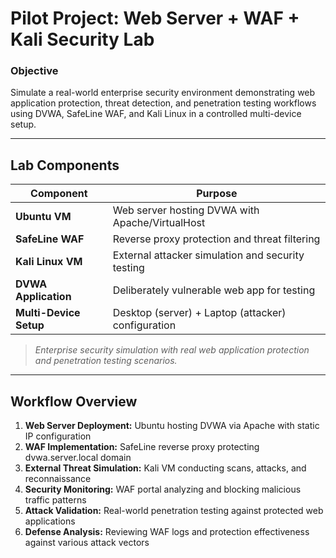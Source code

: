 # **Pilot Project: Web Server + WAF + Kali Security Lab**
### Objective  
Simulate a real-world enterprise security environment demonstrating web application protection, threat detection, and penetration testing workflows using DVWA, SafeLine WAF, and Kali Linux in a controlled multi-device setup.

---
## Lab Components  
| Component           | Purpose                                            |
|---------------------|----------------------------------------------------|
| **Ubuntu VM**       | Web server hosting DVWA with Apache/VirtualHost   |
| **SafeLine WAF**    | Reverse proxy protection and threat filtering     |
| **Kali Linux VM**   | External attacker simulation and security testing |
| **DVWA Application** | Deliberately vulnerable web app for testing       |
| **Multi-Device Setup** | Desktop (server) + Laptop (attacker) configuration |

> *Enterprise security simulation with real web application protection and penetration testing scenarios.*

---
## Workflow Overview  
1. **Web Server Deployment:** Ubuntu hosting DVWA via Apache with static IP configuration
2. **WAF Implementation:** SafeLine reverse proxy protecting dvwa.server.local domain
3. **External Threat Simulation:** Kali VM conducting scans, attacks, and reconnaissance
4. **Security Monitoring:** WAF portal analyzing and blocking malicious traffic patterns
5. **Attack Validation:** Real-world penetration testing against protected web applications
6. **Defense Analysis:** Reviewing WAF logs and protection effectiveness against various attack vectors
